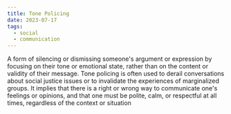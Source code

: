 ```yaml
---
title: Tone Policing
date: 2023-07-17
tags:
  - social
  - communication
---
```

A form of silencing or dismissing someone's argument or expression by focusing on their tone or emotional state, rather than on the content or validity of their message. Tone policing is often used to derail conversations about social justice issues or to invalidate the experiences of marginalized groups. It implies that there is a right or wrong way to communicate one's feelings or opinions, and that one must be polite, calm, or respectful at all times, regardless of the context or situation
